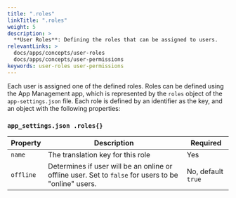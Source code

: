 ```yaml
---
title: ".roles"
linkTitle: ".roles"
weight: 5
description: >
  **User Roles**: Defining the roles that can be assigned to users.
relevantLinks: >
  docs/apps/concepts/user-roles
  docs/apps/concepts/user-permissions
keywords: user-roles user-permissions
---
```


Each user is assigned one of the defined roles. Roles can be defined using the App Management app, which is represented by the `roles` object of the `app-settings.json` file. Each role is defined by an identifier as the key, and an object with the following properties:

### `app_settings.json .roles{}`

|Property|Description|Required|
|-------|---------|----------|
| `name` | The translation key for this role | Yes |
| `offline` | Determines if user will be an online or offline user. Set to `false` for users to be "online" users.  | No, default `true` |
